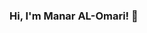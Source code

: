 ### Hi, I'm Manar AL-Omari! 👋

<!--
**ManarOmari/ManarOmari** is a ✨ _special_ ✨ repository because its `README.md` (this file) appears on your GitHub profile.

![mmm](https://user-images.githubusercontent.com/34026019/193802771-5a64557e-4d5d-4056-8fbb-9d10629f316c.png)

Here are some ideas to get you started:

- 🔭 I’m currently working Full Stack Developer.
- 🌱 I’m currently learning Js and React
- ⚡ Fun fact: I spend my free time to learn new technologies
